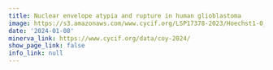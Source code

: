 ```yaml
---
title: Nuclear envelope atypia and rupture in human glioblastoma
image: https://s3.amazonaws.com/www.cycif.org/LSP17378-2023/Hoechst1-0_0__Hoechst1/0_0_0.jpg
date: '2024-01-08'
minerva_link: https://www.cycif.org/data/coy-2024/
show_page_link: false
info_link: null
---
```

